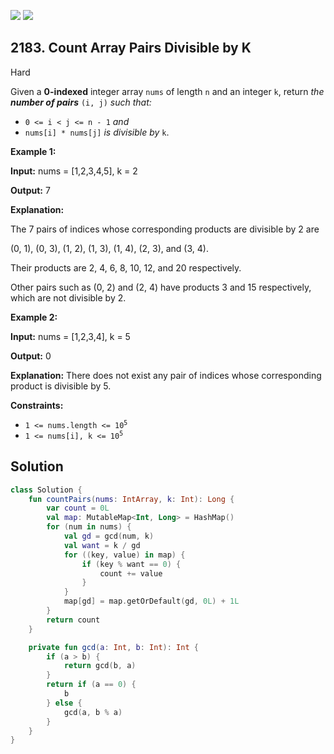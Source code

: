 [![](https://img.shields.io/github/stars/javadev/LeetCode-in-Kotlin?label=Stars&style=flat-square)](https://github.com/javadev/LeetCode-in-Kotlin)
[![](https://img.shields.io/github/forks/javadev/LeetCode-in-Kotlin?label=Fork%20me%20on%20GitHub%20&style=flat-square)](https://github.com/javadev/LeetCode-in-Kotlin/fork)

## 2183\. Count Array Pairs Divisible by K

Hard

Given a **0-indexed** integer array `nums` of length `n` and an integer `k`, return _the **number of pairs**_ `(i, j)` _such that:_

*   `0 <= i < j <= n - 1` _and_
*   `nums[i] * nums[j]` _is divisible by_ `k`.

**Example 1:**

**Input:** nums = [1,2,3,4,5], k = 2

**Output:** 7

**Explanation:**

The 7 pairs of indices whose corresponding products are divisible by 2 are

(0, 1), (0, 3), (1, 2), (1, 3), (1, 4), (2, 3), and (3, 4).

Their products are 2, 4, 6, 8, 10, 12, and 20 respectively.

Other pairs such as (0, 2) and (2, 4) have products 3 and 15 respectively, which are not divisible by 2. 

**Example 2:**

**Input:** nums = [1,2,3,4], k = 5

**Output:** 0

**Explanation:** There does not exist any pair of indices whose corresponding product is divisible by 5. 

**Constraints:**

*   <code>1 <= nums.length <= 10<sup>5</sup></code>
*   <code>1 <= nums[i], k <= 10<sup>5</sup></code>

## Solution

```kotlin
class Solution {
    fun countPairs(nums: IntArray, k: Int): Long {
        var count = 0L
        val map: MutableMap<Int, Long> = HashMap()
        for (num in nums) {
            val gd = gcd(num, k)
            val want = k / gd
            for ((key, value) in map) {
                if (key % want == 0) {
                    count += value
                }
            }
            map[gd] = map.getOrDefault(gd, 0L) + 1L
        }
        return count
    }

    private fun gcd(a: Int, b: Int): Int {
        if (a > b) {
            return gcd(b, a)
        }
        return if (a == 0) {
            b
        } else {
            gcd(a, b % a)
        }
    }
}
```